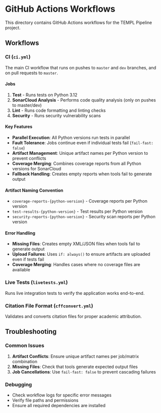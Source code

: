 # GitHub Actions Workflows

This directory contains GitHub Actions workflows for the TEMPL Pipeline project.

## Workflows

### CI (`ci.yml`)

The main CI workflow that runs on pushes to `master` and `dev` branches, and on pull requests to `master`.

#### Jobs

1. **Test** - Runs tests on Python 3.12
2. **SonarCloud Analysis** - Performs code quality analysis (only on pushes to master/dev)
3. **Lint** - Runs code formatting and linting checks
4. **Security** - Runs security vulnerability scans

#### Key Features

- **Parallel Execution**: All Python versions run tests in parallel
- **Fault Tolerance**: Jobs continue even if individual tests fail (`fail-fast: false`)
- **Artifact Management**: Unique artifact names per Python version to prevent conflicts
- **Coverage Merging**: Combines coverage reports from all Python versions for SonarCloud
- **Fallback Handling**: Creates empty reports when tools fail to generate output

#### Artifact Naming Convention

- `coverage-reports-{python-version}` - Coverage reports per Python version
- `test-results-{python-version}` - Test results per Python version  
- `security-reports-{python-version}` - Security scan reports per Python version

#### Error Handling

- **Missing Files**: Creates empty XML/JSON files when tools fail to generate output
- **Upload Failures**: Uses `if: always()` to ensure artifacts are uploaded even if tests fail
- **Coverage Merging**: Handles cases where no coverage files are available

### Live Tests (`livetests.yml`)

Runs live integration tests to verify the application works end-to-end.

### Citation File Format (`cffconvert.yml`)

Validates and converts citation files for proper academic attribution.

## Troubleshooting

### Common Issues

1. **Artifact Conflicts**: Ensure unique artifact names per job/matrix combination
2. **Missing Files**: Check that tools generate expected output files
3. **Job Cancellations**: Use `fail-fast: false` to prevent cascading failures

### Debugging

- Check workflow logs for specific error messages
- Verify file paths and permissions
- Ensure all required dependencies are installed
